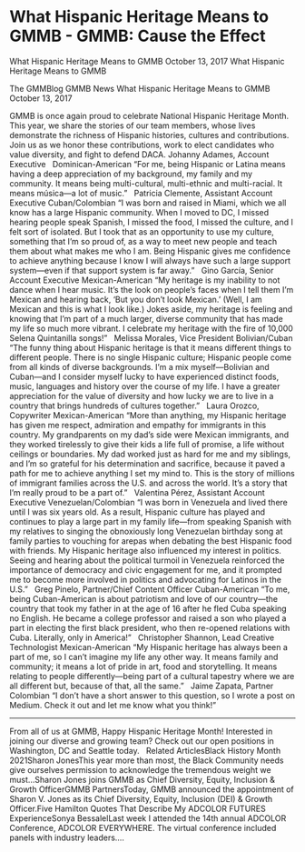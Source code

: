 # What Hispanic Heritage Means to GMMB - GMMB: Cause the Effect


What Hispanic Heritage Means to GMMB
October 13, 2017
What Hispanic Heritage Means to GMMB
 
The GMMBlog
GMMB News What Hispanic Heritage Means to GMMB
October 13, 2017
 
GMMB is once again proud to celebrate National Hispanic Heritage Month. This year, we share the stories of our team members, whose lives demonstrate the richness of Hispanic histories, cultures and contributions. Join us as we honor these contributions, work to elect candidates who value diversity, and fight to defend DACA.
Johanny Adames, Account Executive  
Dominican-American
“For me, being Hispanic or Latina means having a deep appreciation of my background, my family and my community. It means being multi-cultural, multi-ethnic and multi-racial. It means música—a lot of music.”
 
Patricia Clemente, Assistant Account Executive
Cuban/Colombian
“I was born and raised in Miami, which we all know has a large Hispanic community. When I moved to DC, I missed hearing people speak Spanish, I missed the food, I missed the culture, and I felt sort of isolated. But I took that as an opportunity to use my culture, something that I’m so proud of, as a way to meet new people and teach them about what makes me who I am. Being Hispanic gives me confidence to achieve anything because I know I will always have such a large support system—even if that support system is far away.”
 
Gino García, Senior Account Executive
Mexican-American
“My heritage is my inability to not dance when I hear music. It’s the look on people’s faces when I tell them I’m Mexican and hearing back, ‘But you don’t look Mexican.’ (Well, I am Mexican and this is what I look like.) Jokes aside, my heritage is feeling and knowing that I’m part of a much larger, diverse community that has made my life so much more vibrant. I celebrate my heritage with the fire of 10,000 Selena Quintanilla songs!”
 
Melissa Morales, Vice President
Bolivian/Cuban
“The funny thing about Hispanic heritage is that it means different things to different people. There is no single Hispanic culture; Hispanic people come from all kinds of diverse backgrounds. I’m a mix myself—Bolivian and Cuban—and I consider myself lucky to have experienced distinct foods, music, languages and history over the course of my life. I have a greater appreciation for the value of diversity and how lucky we are to live in a country that brings hundreds of cultures together.”
 
Laura Orozco, Copywriter
Mexican-American
“More than anything, my Hispanic heritage has given me respect, admiration and empathy for immigrants in this country. My grandparents on my dad’s side were Mexican immigrants, and they worked tirelessly to give their kids a life full of promise, a life without ceilings or boundaries. My dad worked just as hard for me and my siblings, and I’m so grateful for his determination and sacrifice, because it paved a path for me to achieve anything I set my mind to. This is the story of millions of immigrant families across the U.S. and across the world. It’s a story that I’m really proud to be a part of.”
 
Valentina Pérez, Assistant Account Executive
Venezuelan/Colombian
“I was born in Venezuela and lived there until I was six years old. As a result, Hispanic culture has played and continues to play a large part in my family life—from speaking Spanish with my relatives to singing the obnoxiously long Venezuelan birthday song at family parties to vouching for arepas when debating the best Hispanic food with friends. My Hispanic heritage also influenced my interest in politics. Seeing and hearing about the political turmoil in Venezuela reinforced the importance of democracy and civic engagement for me, and it prompted me to become more involved in politics and advocating for Latinos in the U.S.”
 
Greg Pinelo, Partner/Chief Content Officer
Cuban-American
“To me, being Cuban-American is about patriotism and love of our country—the country that took my father in at the age of 16 after he fled Cuba speaking no English. He became a college professor and raised a son who played a part in electing the first black president, who then re-opened relations with Cuba. Literally, only in America!”
 
Christopher Shannon, Lead Creative Technologist
Mexican-American
“My Hispanic heritage has always been a part of me, so I can’t imagine my life any other way. It means family and community; it means a lot of pride in art, food and storytelling. It means relating to people differently—being part of a cultural tapestry where we are all different but, because of that, all the same.”
 
Jaime Zapata, Partner
Colombian
“I don’t have a short answer to this question, so I wrote a post on Medium. Check it out and let me know what you think!”
***
From all of us at GMMB, Happy Hispanic Heritage Month! Interested in joining our diverse and growing team? Check out our open positions in Washington, DC and Seattle today.
 
Related ArticlesBlack History Month 2021Sharon JonesThis year more than most, the Black Community needs give ourselves permission to acknowledge the tremendous weight we must…Sharon Jones joins GMMB as Chief Diversity, Equity, Inclusion & Growth OfficerGMMB PartnersToday, GMMB announced the appointment of Sharon V. Jones as its Chief Diversity, Equity, Inclusion (DEI) & Growth Officer.Five Hamilton Quotes That Describe My ADCOLOR FUTURES ExperienceSonya BessalelLast week I attended the 14th annual ADCOLOR Conference, ADCOLOR EVERYWHERE. The virtual conference included panels with industry leaders.…
